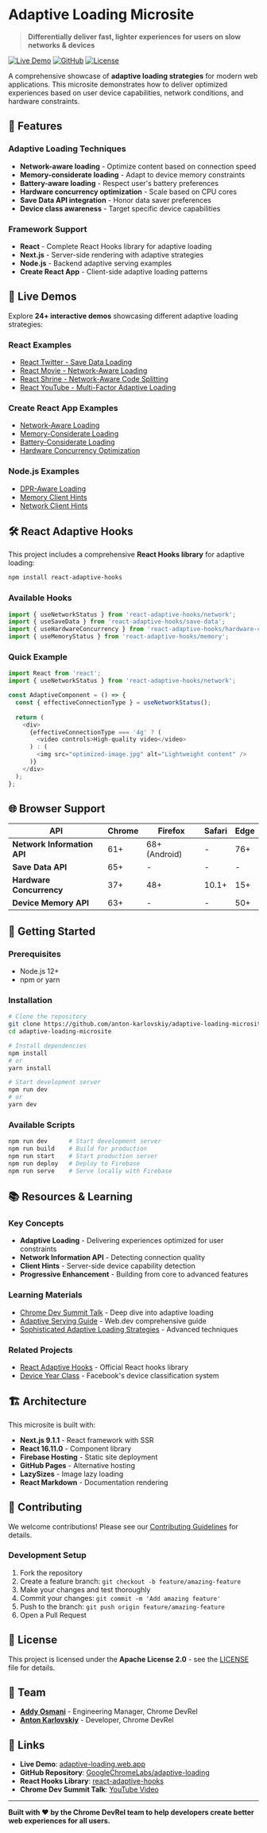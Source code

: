 # Adaptive Loading Microsite

> **Differentially deliver fast, lighter experiences for users on slow networks & devices**

[![Live Demo](https://img.shields.io/badge/Live%20Demo-adaptive--loading.web.app-blue?style=flat-square&logo=firebase)](https://adaptive-loading.web.app/)
[![GitHub](https://img.shields.io/badge/GitHub-GoogleChromeLabs%2Fadaptive--loading-black?style=flat-square&logo=github)](https://github.com/GoogleChromeLabs/adaptive-loading/)
[![License](https://img.shields.io/badge/License-Apache%202.0-green?style=flat-square)](https://opensource.org/licenses/Apache-2.0)

A comprehensive showcase of **adaptive loading strategies** for modern web applications. This microsite demonstrates how to deliver optimized experiences based on user device capabilities, network conditions, and hardware constraints.

## 🚀 Features

### **Adaptive Loading Techniques**
- **Network-aware loading** - Optimize content based on connection speed
- **Memory-considerate loading** - Adapt to device memory constraints  
- **Battery-aware loading** - Respect user's battery preferences
- **Hardware concurrency optimization** - Scale based on CPU cores
- **Save Data API integration** - Honor data saver preferences
- **Device class awareness** - Target specific device capabilities

### **Framework Support**
- **React** - Complete React Hooks library for adaptive loading
- **Next.js** - Server-side rendering with adaptive strategies
- **Node.js** - Backend adaptive serving examples
- **Create React App** - Client-side adaptive loading patterns

## 📱 Live Demos

Explore **24+ interactive demos** showcasing different adaptive loading strategies:

### **React Examples**
- [React Twitter - Save Data Loading](https://adaptive-loading.web.app/react-twitter-save-data-loading(client-hint)/)
- [React Movie - Network-Aware Loading](https://adaptive-loading.web.app/react-movie-network-aware-loading/)
- [React Shrine - Network-Aware Code Splitting](https://adaptive-loading.web.app/react-shrine-network-aware-code-splitting/)
- [React YouTube - Multi-Factor Adaptive Loading](https://adaptive-loading.web.app/react-youtube-adaptive-loading/)

### **Create React App Examples**
- [Network-Aware Loading](https://adaptive-loading.web.app/cra-network-aware-loading/)
- [Memory-Considerate Loading](https://adaptive-loading.web.app/cra-memory-considerate-loading/)
- [Battery-Considerate Loading](https://adaptive-loading.web.app/cra-battery-considerate-loading/)
- [Hardware Concurrency Optimization](https://adaptive-loading.web.app/cra-hardware-concurrency-considerate-loading/)

### **Node.js Examples**
- [DPR-Aware Loading](https://adaptive-loading.web.app/node-dpr-aware-loading/)
- [Memory Client Hints](https://adaptive-loading.web.app/node-memory-considerate-loading/)
- [Network Client Hints](https://adaptive-loading.web.app/node-network-aware-loading/)

## 🛠 React Adaptive Hooks

This project includes a comprehensive **React Hooks library** for adaptive loading:

```bash
npm install react-adaptive-hooks
```

### **Available Hooks**

```javascript
import { useNetworkStatus } from 'react-adaptive-hooks/network';
import { useSaveData } from 'react-adaptive-hooks/save-data';
import { useHardwareConcurrency } from 'react-adaptive-hooks/hardware-concurrency';
import { useMemoryStatus } from 'react-adaptive-hooks/memory';
```

### **Quick Example**

```javascript
import React from 'react';
import { useNetworkStatus } from 'react-adaptive-hooks/network';

const AdaptiveComponent = () => {
  const { effectiveConnectionType } = useNetworkStatus();
  
  return (
    <div>
      {effectiveConnectionType === '4g' ? (
        <video controls>High-quality video</video>
      ) : (
        <img src="optimized-image.jpg" alt="Lightweight content" />
      )}
    </div>
  );
};
```

## 🌐 Browser Support

| API | Chrome | Firefox | Safari | Edge |
|-----|--------|---------|--------|------|
| **Network Information API** | 61+ | 68+ (Android) | - | 76+ |
| **Save Data API** | 65+ | - | - | - |
| **Hardware Concurrency** | 37+ | 48+ | 10.1+ | 15+ |
| **Device Memory API** | 63+ | - | - | 50+ |

## 🚀 Getting Started

### **Prerequisites**
- Node.js 12+ 
- npm or yarn

### **Installation**

```bash
# Clone the repository
git clone https://github.com/anton-karlovskiy/adaptive-loading-microsite.git
cd adaptive-loading-microsite

# Install dependencies
npm install
# or
yarn install

# Start development server
npm run dev
# or
yarn dev
```

### **Available Scripts**

```bash
npm run dev      # Start development server
npm run build    # Build for production
npm run start    # Start production server
npm run deploy   # Deploy to Firebase
npm run serve    # Serve locally with Firebase
```

## 📚 Resources & Learning

### **Key Concepts**
- **Adaptive Loading** - Delivering experiences optimized for user constraints
- **Network Information API** - Detecting connection quality
- **Client Hints** - Server-side device capability detection
- **Progressive Enhancement** - Building from core to advanced features

### **Learning Materials**
- [Chrome Dev Summit Talk](https://www.youtube.com/watch?v=puUPpVrIRkc) - Deep dive into adaptive loading
- [Adaptive Serving Guide](https://web.dev/adaptive-serving-based-on-network-quality/) - Web.dev comprehensive guide
- [Sophisticated Adaptive Loading Strategies](https://medium.com/@roderickhsiao/sophisticated-adaptive-loading-strategies-7118341fcf91) - Advanced techniques

### **Related Projects**
- [React Adaptive Hooks](https://github.com/GoogleChromeLabs/react-adaptive-hooks) - Official React hooks library
- [Device Year Class](https://engineering.fb.com/android/year-class-a-classification-system-for-android/) - Facebook's device classification system

## 🏗 Architecture

This microsite is built with:

- **Next.js 9.1.1** - React framework with SSR
- **React 16.11.0** - Component library
- **Firebase Hosting** - Static site deployment
- **GitHub Pages** - Alternative hosting
- **LazySizes** - Image lazy loading
- **React Markdown** - Documentation rendering

## 🤝 Contributing

We welcome contributions! Please see our [Contributing Guidelines](https://github.com/GoogleChromeLabs/adaptive-loading/blob/master/CONTRIBUTING.md) for details.

### **Development Setup**

1. Fork the repository
2. Create a feature branch: `git checkout -b feature/amazing-feature`
3. Make your changes and test thoroughly
4. Commit your changes: `git commit -m 'Add amazing feature'`
5. Push to the branch: `git push origin feature/amazing-feature`
6. Open a Pull Request

## 📄 License

This project is licensed under the **Apache License 2.0** - see the [LICENSE](https://github.com/GoogleChromeLabs/adaptive-loading/blob/master/LICENSE) file for details.

## 👥 Team

- **[Addy Osmani](https://github.com/addyosmani)** - Engineering Manager, Chrome DevRel
- **[Anton Karlovskiy](https://github.com/anton-karlovskiy)** - Developer, Chrome DevRel

## 🔗 Links

- **Live Demo**: [adaptive-loading.web.app](https://adaptive-loading.web.app/)
- **GitHub Repository**: [GoogleChromeLabs/adaptive-loading](https://github.com/GoogleChromeLabs/adaptive-loading/)
- **React Hooks Library**: [react-adaptive-hooks](https://github.com/GoogleChromeLabs/react-adaptive-hooks/)
- **Chrome Dev Summit Talk**: [YouTube Video](https://www.youtube.com/watch?v=puUPpVrIRkc)

---

**Built with ❤️ by the Chrome DevRel team to help developers create better web experiences for all users.**